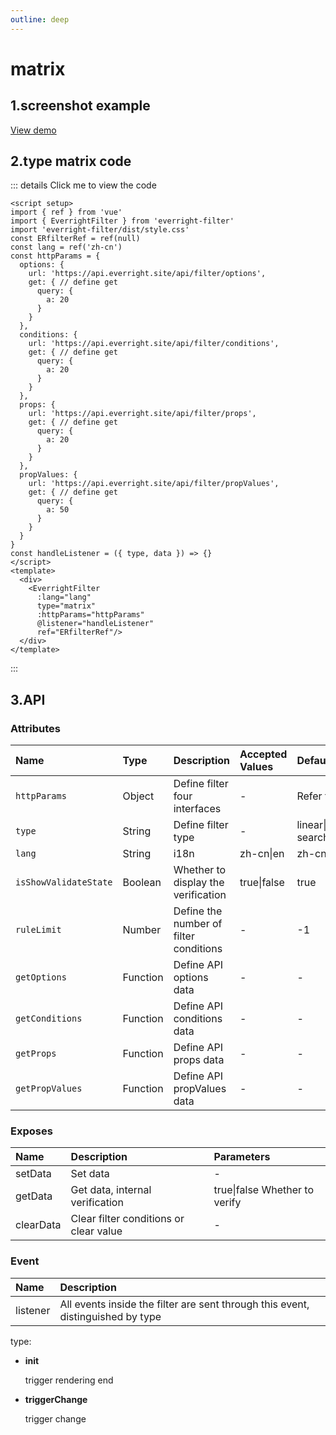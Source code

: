 ```yaml
---
outline: deep
---
```

# matrix

## 1.screenshot example
<el-image loading="lazy" :preview-src-list="['/img/matrix.png']" src="/img/matrix.png"/>

<a href="/demo/filter/matrix.html?lang=en" target="_blank">View demo</a>

## 2.type matrix code

::: details Click me to view the code
```vue
<script setup>
import { ref } from 'vue'
import { EverrightFilter } from 'everright-filter'
import 'everright-filter/dist/style.css'
const ERfilterRef = ref(null)
const lang = ref('zh-cn')
const httpParams = {
  options: {
    url: 'https://api.everright.site/api/filter/options',
    get: { // define get
      query: {
        a: 20
      }
    }
  },
  conditions: {
    url: 'https://api.everright.site/api/filter/conditions',
    get: { // define get
      query: {
        a: 20
      }
    }
  },
  props: {
    url: 'https://api.everright.site/api/filter/props',
    get: { // define get
      query: {
        a: 20
      }
    }
  },
  propValues: {
    url: 'https://api.everright.site/api/filter/propValues',
    get: { // define get
      query: {
        a: 50
      }
    }
  }
}
const handleListener = ({ type, data }) => {}
</script>
<template>
  <div>
    <EverrightFilter
      :lang="lang"
      type="matrix"
      :httpParams="httpParams"
      @listener="handleListener"
      ref="ERfilterRef"/>
  </div>
</template>
```
:::

## **3.API**

### **Attributes**
| Name        |      Type      |  Description | Accepted Values |  Default |
| :---- | :-- | :---- | :---- | :--------- |
| `httpParams`      | Object | Define filter four interfaces| - | Refer to the demo |
| `type`      | String | Define filter type| - | linear\|matrix\|quick-search\|quick-filter |
| `lang` | String  | i18n | zh-cn\|en | zh-cn |
| `isShowValidateState` | Boolean  | Whether to display the verification | true\|false | true |
| `ruleLimit` | Number  | Define the number of filter conditions | - | -1 |
| `getOptions` | Function  | Define API options data | - | - |
| `getConditions` | Function  | Define API conditions data | - | - |
| `getProps` | Function  | Define API props data | - | - |
| `getPropValues` | Function  | Define API propValues data | - | - |

### **Exposes**

| Name  | Description| Parameters|
| :---- | :-- | :-- |
| setData | Set data | - |
| getData | Get data, internal verification | true\|false Whether to verify |
| clearData | Clear filter conditions or clear value | - |

### **Event**
| Name  |      Description      |
| :---- | :-- |
| listener | All events inside the filter are sent through this event, distinguished by type |

type:
- **init**

  trigger rendering end
- **triggerChange**

  trigger change
